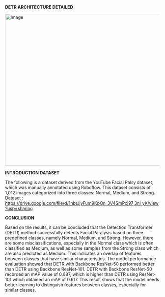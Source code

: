 **DETR ARCHITECTURE DETAILED**

<img width="792" height="495" alt="Image" src="https://github.com/user-attachments/assets/79751423-9b9d-45b9-a51e-a6de08b7f53f" />


**INTRODUCTION DATASET**

The following is a dataset derived from the YouTube Facial Palsy dataset, which was manually annotated using Roboflow. This dataset consists of 1,012 images categorized into three classes: Normal, Medium, and Strong.
Dataset : https://drive.google.com/file/d/1nbtJjyFum9KpQn_3V4SmPcj97_3nl_yK/view?usp=sharing

**CONCLUSION**

Based on the results, it can be concluded that the Detection Transformer (DETR) method successfully detects Facial Paralysis based on three predefined classes, namely Normal, Medium, and Strong. However, there are some misclassifications, especially in the Normal class which is often classified as Medium, as well as some samples from the Strong class which are also predicted as Medium. This indicates an overlap of features between classes that have similar characteristics. The model performance evaluation showed that  DETR with Backbone ResNet-50 performed better than DETR using Backbone ResNet-101. DETR with Backbone ResNet-50 recorded an mAP value of 0.687, which is higher than DETR using ResNet-101 which obtained an mAP of 0.617. This result shows that the model needs better learning to distinguish features between classes, especially for similar classes.

